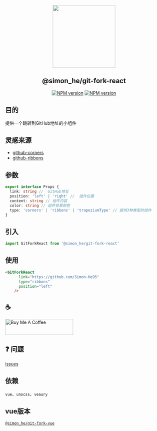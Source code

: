 <div align="center"><a href="https://git-fork-react.vercel.app/" >
<img width=200 src="https://octodex.github.com/images/daftpunktocat-thomas.gif"/>
</a>
</div>

<div  align="center">
<h2>@simon_he/git-fork-react</h2>
<a href="https://www.npmjs.com/package/@simon_he/git-fork-react"><img src="https://img.shields.io/npm/dm/@simon_he/git-fork-react?style=social" alt="NPM version"></a>
<a href="https://github.com/Simon-He95/git-fork-react"><img src="https://img.shields.io/github/stars/Simon-He95/git-fork-react?style=social" alt="NPM version"></a>
</div>

## 目的
提供一个跳转到GitHub地址的小组件

## 灵感来源
- [github-corners](https://tholman.com/github-corners/)
- [github-ribbons](https://github.com/superhugo/github-ribbons)

## 参数
```typescript
export interface Props {
  link: string //  GitHub地址
  position: 'left' | 'right' //  组件位置
  content: string // 组件内容
  color: string // 组件背景颜色
  type: 'corners' | 'ribbons' | 'trapeziumType' // 提供3种类型的组件
}
```

## 引入
```js
import GitForkReact from '@simon_he/git-fork-react'
```

## 使用
```html
<GitForkReact
      link="https://github.com/Simon-He95"
      type="ribbons"
      position="left"
    />
```

## :coffee:
<a href="https://github.com/Simon-He95/sponsor" target="_blank"><img src="https://cdn.buymeacoffee.com/buttons/default-orange.png" alt="Buy Me A Coffee" style="height: 51px !important;width: 217px !important;" ></a>

## :question: 问题
[issues](https://github.com/Simon-He95/git-fork-react/issues)

## 依赖
`vue`、`unocss`、`veaury`

## vue版本
[`@simon_he/git-fork-vue`](https://github.com/Simon-He95/git-fork-vue)
